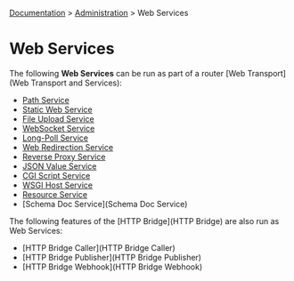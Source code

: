 [Documentation](.) > [Administration](Administration) > Web Services

# Web Services

The following **Web Services** can be run as part of a router [Web Transport](Web Transport and Services):

* [Path Service](Path-Service)
* [Static Web Service](Static-Web-Service)
* [File Upload Service](File-Upload-Service)
* [WebSocket Service](WebSocket-Service)
* [Long-Poll Service](Long-Poll-Service)
* [Web Redirection Service](Web-Redirection-Service)
* [Reverse Proxy Service](Reverse-Proxy-Service)
* [JSON Value Service](JSON-Value-Service)
* [CGI Script Service](CGI-Script-Service)
* [WSGI Host Service](WSGI-Host-Service)
* [Resource Service](Resource-Service)
* [Schema Doc Service](Schema Doc Service)

The following features of the [HTTP Bridge](HTTP Bridge) are also run as Web Services:

* [HTTP Bridge Caller](HTTP Bridge Caller)
* [HTTP Bridge Publisher](HTTP Bridge Publisher)
* [HTTP Bridge Webhook](HTTP Bridge Webhook)
